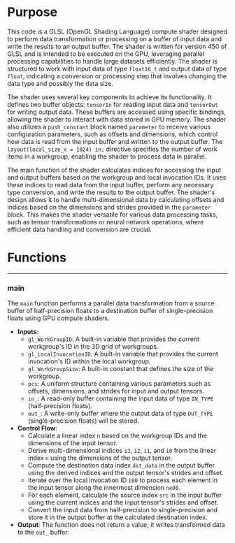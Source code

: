 # Purpose
This code is a GLSL (OpenGL Shading Language) compute shader designed to perform data transformation or processing on a buffer of input data and write the results to an output buffer. The shader is written for version 450 of GLSL and is intended to be executed on the GPU, leveraging parallel processing capabilities to handle large datasets efficiently. The shader is structured to work with input data of type `float16_t` and output data of type `float`, indicating a conversion or processing step that involves changing the data type and possibly the data size.

The shader uses several key components to achieve its functionality. It defines two buffer objects: `tensorIn` for reading input data and `tensorOut` for writing output data. These buffers are accessed using specific bindings, allowing the shader to interact with data stored in GPU memory. The shader also utilizes a `push_constant` block named `parameter` to receive various configuration parameters, such as offsets and dimensions, which control how data is read from the input buffer and written to the output buffer. The `layout(local_size_x = 1024) in;` directive specifies the number of work items in a workgroup, enabling the shader to process data in parallel.

The main function of the shader calculates indices for accessing the input and output buffers based on the workgroup and local invocation IDs. It uses these indices to read data from the input buffer, perform any necessary type conversion, and write the results to the output buffer. The shader's design allows it to handle multi-dimensional data by calculating offsets and indices based on the dimensions and strides provided in the `parameter` block. This makes the shader versatile for various data processing tasks, such as tensor transformations or neural network operations, where efficient data handling and conversion are crucial.
# Functions

---
### main
The `main` function performs a parallel data transformation from a source buffer of half-precision floats to a destination buffer of single-precision floats using GPU compute shaders.
- **Inputs**:
    - `gl_WorkGroupID`: A built-in variable that provides the current workgroup's ID in the 3D grid of workgroups.
    - `gl_LocalInvocationID`: A built-in variable that provides the current invocation's ID within the local workgroup.
    - `gl_WorkGroupSize`: A built-in constant that defines the size of the workgroup.
    - `pcs`: A uniform structure containing various parameters such as offsets, dimensions, and strides for input and output tensors.
    - `in_`: A read-only buffer containing the input data of type `IN_TYPE` (half-precision floats).
    - `out_`: A write-only buffer where the output data of type `OUT_TYPE` (single-precision floats) will be stored.
- **Control Flow**:
    - Calculate a linear index `n` based on the workgroup IDs and the dimensions of the input tensor.
    - Derive multi-dimensional indices `i3`, `i2`, `i1`, and `i0` from the linear index `n` using the dimensions of the output tensor.
    - Compute the destination data index `dst_data` in the output buffer using the derived indices and the output tensor's strides and offset.
    - Iterate over the local invocation ID `i00` to process each element in the input tensor along the innermost dimension `ne00`.
    - For each element, calculate the source index `src` in the input buffer using the current indices and the input tensor's strides and offset.
    - Convert the input data from half-precision to single-precision and store it in the output buffer at the calculated destination index.
- **Output**: The function does not return a value; it writes transformed data to the `out_` buffer.



